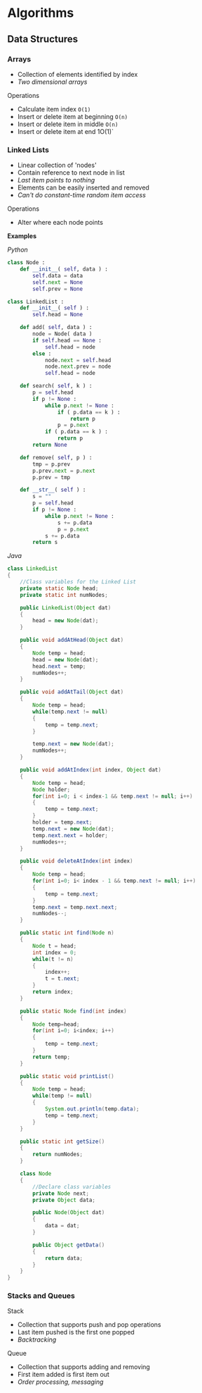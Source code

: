 # Algorithms

## Data Structures

### Arrays

* Collection of elements identified by index
* _Two dimensional arrays_

Operations

* Calculate item index `O(1)`
* Insert or delete item at beginning `O(n)`
* Insert or delete item in middle `O(n)`
* Insert or delete item at end 1O\(1\)\`

### Linked Lists

* Linear collection of 'nodes'
* Contain reference to next node in list
* _Last item points to nothing_
* Elements can be easily inserted and removed
* _Can't do constant-time random item access_

Operations

* Alter where each node points

**Examples**

_Python_

```python
class Node :
    def __init__( self, data ) :
        self.data = data
        self.next = None
        self.prev = None

class LinkedList :
    def __init__( self ) :
        self.head = None        

    def add( self, data ) :
        node = Node( data )
        if self.head == None :    
            self.head = node
        else :
            node.next = self.head
            node.next.prev = node                        
            self.head = node            

    def search( self, k ) :
        p = self.head
        if p != None :
            while p.next != None :
                if ( p.data == k ) :
                    return p                
                p = p.next
            if ( p.data == k ) :
                return p
        return None

    def remove( self, p ) :
        tmp = p.prev
        p.prev.next = p.next
        p.prev = tmp        

    def __str__( self ) :
        s = ""
        p = self.head
        if p != None :        
            while p.next != None :
                s += p.data
                p = p.next
            s += p.data
        return s
```

_Java_

```java
class LinkedList
{
    //Class variables for the Linked List
    private static Node head;
    private static int numNodes;

    public LinkedList(Object dat)
    {
        head = new Node(dat);
    }

    public void addAtHead(Object dat)
    {
        Node temp = head;
        head = new Node(dat);
        head.next = temp;
        numNodes++;
    }

    public void addAtTail(Object dat)
    {
        Node temp = head;
        while(temp.next != null)
        {
            temp = temp.next;
        }

        temp.next = new Node(dat);
        numNodes++;
    }

    public void addAtIndex(int index, Object dat)
    {
        Node temp = head;
        Node holder;
        for(int i=0; i < index-1 && temp.next != null; i++)
        {
            temp = temp.next;
        }
        holder = temp.next;
        temp.next = new Node(dat);
        temp.next.next = holder;
        numNodes++;
    }

    public void deleteAtIndex(int index)
    {
        Node temp = head;
        for(int i=0; i< index - 1 && temp.next != null; i++)
        {
            temp = temp.next;
        }
        temp.next = temp.next.next;
        numNodes--;
    }

    public static int find(Node n)
    {
        Node t = head;
        int index = 0;
        while(t != n)
        {
            index++;
            t = t.next;
        }
        return index;
    }

    public static Node find(int index)
    {
        Node temp=head;
        for(int i=0; i<index; i++)
        {
            temp = temp.next;
        }
        return temp;
    }

    public static void printList()
    {
        Node temp = head;
        while(temp != null)
        {
            System.out.println(temp.data);
            temp = temp.next;
        }
    }

    public static int getSize()
    {
        return numNodes;
    }

    class Node
    {
        //Declare class variables
        private Node next;
        private Object data;

        public Node(Object dat)
        {
            data = dat;
        }

        public Object getData()
        {
            return data;
        }
    }
}
```

### Stacks and Queues

Stack

* Collection that supports push and pop operations
* Last item pushed is the first one popped
* _Backtracking_

Queue

* Collection that supports adding and removing
* First item added is first item out
* _Order processing, messaging_

